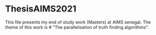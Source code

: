 # ThesisAIMS2021
This file presents my end of study work (Masters) at AIMS senegal.
The theme of this work is # "The parallelisation of truth finding algorithms".
